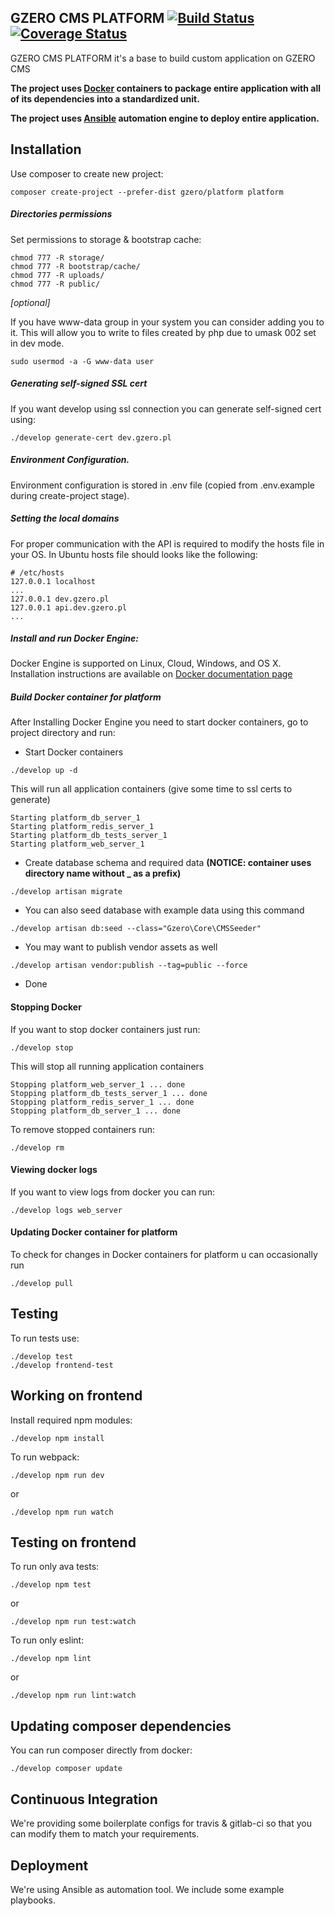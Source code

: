 ## GZERO CMS PLATFORM [![Build Status](https://travis-ci.org/GrupaZero/platform.png?branch=master)](https://travis-ci.org/GrupaZero/platform) [![Coverage Status](https://coveralls.io/repos/GrupaZero/platform/badge.svg?branch=master&service=github)](https://coveralls.io/github/GrupaZero/platform?branch=master)

GZERO CMS PLATFORM it's a base to build custom application on GZERO CMS

**The project uses [Docker](https://www.docker.com/what-docker) containers to package entire application with all of its dependencies into a standardized unit.**

**The project uses [Ansible](https://www.ansible.com/how-ansible-works) automation engine to deploy entire application.**
## Installation

Use composer to create new project:

```
composer create-project --prefer-dist gzero/platform platform
```

##### Directories permissions

Set permissions to storage & bootstrap cache:

```
chmod 777 -R storage/
chmod 777 -R bootstrap/cache/
chmod 777 -R uploads/
chmod 777 -R public/
```

_[optional]_

If you have www-data group in your system you can consider adding you to it.
This will allow you to write to files created by php due to umask 002 set in dev mode.

```
sudo usermod -a -G www-data user

```

##### Generating self-signed SSL cert

If you want develop using ssl connection you can generate self-signed cert using:

```
./develop generate-cert dev.gzero.pl
```

##### Environment Configuration.

Environment configuration is stored in .env file (copied from .env.example during create-project stage).
 
##### Setting the local domains

For proper communication with the API is required to modify the hosts file in your OS.
In Ubuntu hosts file should looks like the following:

```
# /etc/hosts
127.0.0.1 localhost
...
127.0.0.1 dev.gzero.pl
127.0.0.1 api.dev.gzero.pl
...
```
 
##### Install and run Docker Engine:

Docker Engine is supported on Linux, Cloud, Windows, and OS X. Installation instructions are available on [Docker documentation
 page](https://docs.docker.com/engine/installation/) 

##### Build Docker container for platform
After Installing Docker Engine you need to start docker containers, go to project directory and run:

- Start Docker containers
 
```
./develop up -d
```
  
This will run all application containers (give some time to ssl certs to generate)
 
```
Starting platform_db_server_1
Starting platform_redis_server_1
Starting platform_db_tests_server_1
Starting platform_web_server_1
```
 
- Create database schema and required data __(NOTICE: container uses directory name without _ as a prefix)__
 
```
./develop artisan migrate
```

- You can also seed database with example data using this command
 
```
./develop artisan db:seed --class="Gzero\Core\CMSSeeder"
```

- You may want to publish vendor assets as well
 
```
./develop artisan vendor:publish --tag=public --force
```

 - Done
 
#### Stopping Docker
If you want to stop docker containers just run:

```
./develop stop
```

This will stop all running application containers
 
```
Stopping platform_web_server_1 ... done
Stopping platform_db_tests_server_1 ... done
Stopping platform_redis_server_1 ... done
Stopping platform_db_server_1 ... done
```
 
To remove stopped containers run:
 
```
./develop rm
```
 
#### Viewing docker logs
If you want to view logs from docker you can run:

```
./develop logs web_server
```
   
#### Updating Docker container for platform
To check for changes in Docker containers for platform u can occasionally run  

```
./develop pull
```
  
## Testing

To run tests use:

```
./develop test
./develop frontend-test
```

## Working on frontend

Install required npm modules:

```
./develop npm install
```

To run webpack:

```
./develop npm run dev
```
  or
```
./develop npm run watch
```

## Testing on frontend

To run only ava tests:

```
./develop npm test
```
  or
```
./develop npm run test:watch
```

To run only eslint:

```
./develop npm lint
```
  or
```
./develop npm run lint:watch
```

## Updating composer dependencies

You can run composer directly from docker:

```
./develop composer update
```

## Continuous Integration

We're providing some boilerplate configs for travis & gitlab-ci so that you can modify them to match your requirements.
 
## Deployment

We're using Ansible as automation tool. We include some example playbooks.
